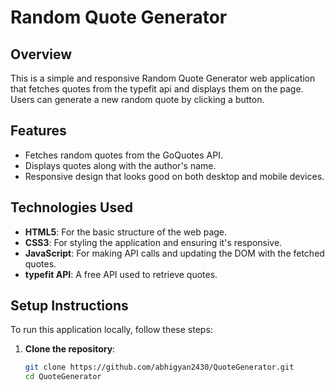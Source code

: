 # Random Quote Generator

## Overview
This is a simple and responsive Random Quote Generator web application that fetches quotes from the typefit api and displays them on the page. Users can generate a new random quote by clicking a button.

## Features
- Fetches random quotes from the GoQuotes API.
- Displays quotes along with the author's name.
- Responsive design that looks good on both desktop and mobile devices.

## Technologies Used
- **HTML5**: For the basic structure of the web page.
- **CSS3**: For styling the application and ensuring it's responsive.
- **JavaScript**: For making API calls and updating the DOM with the fetched quotes.
- **typefit API**: A free API used to retrieve  quotes.

## Setup Instructions
To run this application locally, follow these steps:

1. **Clone the repository**:
   ```bash
   git clone https://github.com/abhigyan2430/QuoteGenerator.git
   cd QuoteGenerator
